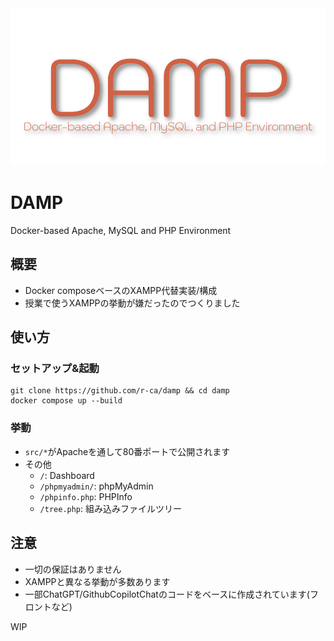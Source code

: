 <div align="center">
    <img src="/static/logo.png" alt="Logo">
</div>


# DAMP
Docker-based Apache, MySQL and PHP Environment

## 概要
- Docker composeベースのXAMPP代替実装/構成
- 授業で使うXAMPPの挙動が嫌だったのでつくりました

## 使い方
### セットアップ&起動
```
git clone https://github.com/r-ca/damp && cd damp
docker compose up --build
```

### 挙動
- `src/*`がApacheを通して80番ポートで公開されます
- その他
  - `/`: Dashboard 
  - `/phpmyadmin/`: phpMyAdmin
  - `/phpinfo.php`: PHPInfo
  - `/tree.php`: 組み込みファイルツリー

## 注意
- 一切の保証はありません
- XAMPPと異なる挙動が多数あります
- 一部ChatGPT/GithubCopilotChatのコードをベースに作成されています(フロントなど)


WIP
